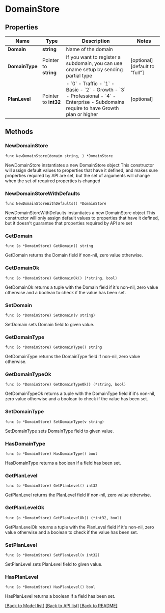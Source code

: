 # DomainStore

## Properties

Name | Type | Description | Notes
------------ | ------------- | ------------- | -------------
**Domain** | **string** | Name of the domain | 
**DomainType** | Pointer to **string** | If you want to register a subdomain, you can use cname setup by sending partial type | [optional] [default to "full"]
**PlanLevel** | Pointer to **int32** | - &#x60;0&#x60; - Traffic - &#x60;1&#x60; - Basic - &#x60;2&#x60; - Growth - &#x60;3&#x60; - Professional - &#x60;4&#x60; - Enterprise - Subdomains require to have Growth plan or higher  | [optional] 

## Methods

### NewDomainStore

`func NewDomainStore(domain string, ) *DomainStore`

NewDomainStore instantiates a new DomainStore object
This constructor will assign default values to properties that have it defined,
and makes sure properties required by API are set, but the set of arguments
will change when the set of required properties is changed

### NewDomainStoreWithDefaults

`func NewDomainStoreWithDefaults() *DomainStore`

NewDomainStoreWithDefaults instantiates a new DomainStore object
This constructor will only assign default values to properties that have it defined,
but it doesn't guarantee that properties required by API are set

### GetDomain

`func (o *DomainStore) GetDomain() string`

GetDomain returns the Domain field if non-nil, zero value otherwise.

### GetDomainOk

`func (o *DomainStore) GetDomainOk() (*string, bool)`

GetDomainOk returns a tuple with the Domain field if it's non-nil, zero value otherwise
and a boolean to check if the value has been set.

### SetDomain

`func (o *DomainStore) SetDomain(v string)`

SetDomain sets Domain field to given value.


### GetDomainType

`func (o *DomainStore) GetDomainType() string`

GetDomainType returns the DomainType field if non-nil, zero value otherwise.

### GetDomainTypeOk

`func (o *DomainStore) GetDomainTypeOk() (*string, bool)`

GetDomainTypeOk returns a tuple with the DomainType field if it's non-nil, zero value otherwise
and a boolean to check if the value has been set.

### SetDomainType

`func (o *DomainStore) SetDomainType(v string)`

SetDomainType sets DomainType field to given value.

### HasDomainType

`func (o *DomainStore) HasDomainType() bool`

HasDomainType returns a boolean if a field has been set.

### GetPlanLevel

`func (o *DomainStore) GetPlanLevel() int32`

GetPlanLevel returns the PlanLevel field if non-nil, zero value otherwise.

### GetPlanLevelOk

`func (o *DomainStore) GetPlanLevelOk() (*int32, bool)`

GetPlanLevelOk returns a tuple with the PlanLevel field if it's non-nil, zero value otherwise
and a boolean to check if the value has been set.

### SetPlanLevel

`func (o *DomainStore) SetPlanLevel(v int32)`

SetPlanLevel sets PlanLevel field to given value.

### HasPlanLevel

`func (o *DomainStore) HasPlanLevel() bool`

HasPlanLevel returns a boolean if a field has been set.


[[Back to Model list]](HOW-TO.md#documentation-for-models) [[Back to API list]](HOW-TO.md#documentation-for-api-endpoints) [[Back to README]](HOW-TO.md)


